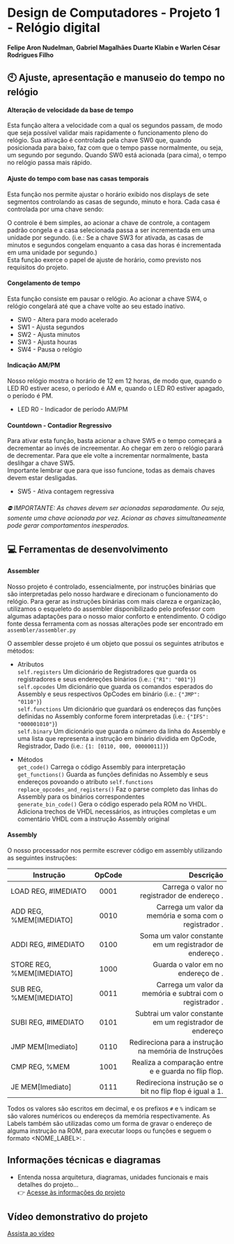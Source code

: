 # Design de Computadores - Projeto 1 - Relógio digital
#### Felipe Aron Nudelman, Gabriel Magalhães Duarte Klabin e Warlen César Rodrigues Filho

## :clock10: Ajuste, apresentação e manuseio do tempo no relógio

#### Alteração de velocidade da base de tempo
Esta função altera a velocidade com a qual os segundos passam, de modo que seja possível validar mais rapidamente o funcionamento pleno do relógio. Sua ativação é controlada pela chave SW0 que, quando posicionada para baixo, 
faz com que o tempo passe normalmente, ou seja, um segundo por segundo. Quando SW0 está acionada (para cima), o tempo no relógio passa mais rápido.

#### Ajuste do tempo com base nas casas temporais 
Esta função nos permite ajustar o horário exibido nos displays de sete segmentos controlando as casas de segundo, minuto e hora. Cada casa é controlada por uma chave sendo:  

O controle é bem simples, ao acionar a chave de controle, a contagem padrão congela e a casa selecionada passa a ser incrementada em uma unidade por segundo. (i.e.: Se a chave SW3 for ativada, as casas de minutos e segundos congelam enquanto a casa das horas é incrementada em uma unidade por segundo.)  
Esta função exerce o papel de ajuste de horário, como previsto nos requisitos do projeto.

#### Congelamento de tempo
Esta função consiste em pausar o relógio. Ao acionar a chave SW4, o relógio congelará até que a chave volte ao seu estado inativo.
- SW0 - Altera para modo acelerado  
- SW1 - Ajusta segundos  
- SW2 - Ajusta minutos  
- SW3 - Ajusta houras  
- SW4 - Pausa o relógio  

#### Indicação AM/PM
Nosso relógio mostra o horário de 12 em 12 horas, de modo que, quando o LED R0 estiver aceso, o período é AM e, quando o LED R0 estiver apagado, o período é PM.
- LED R0 - Indicador de período AM/PM  

#### Countdown - Contadior Regressivo
Para ativar esta função, basta acionar a chave SW5 e o tempo começará a decrementar ao invés de increementar. Ao chegar em zero o relógio parará de decrementar. Para que ele volte a incrementar normalmente, basta deslihgar a chave SW5.  
Importante lembrar que para que isso funcione, todas as demais chaves devem estar desligadas.
- SW5 - Ativa contagem regressiva

###### :no_entry: IMPORTANTE: As chaves devem ser acionadas separadamente. Ou seja, somente uma chave acionada por vez. Acionar as chaves simultaneamente pode gerar comportamentos inesperados.

## :computer: Ferramentas de desenvolvimento

#### Assembler
Nosso projeto é controlado, essencialmente, por instruções binárias que são interpretadas pelo nosso hardware e direcionam o funcionamento do relógio. Para gerar as instruções binárias com mais clareza e organização, utilizamos o esqueleto do assembler disponibilizado pelo professor com algumas adaptações para o nosso maior conforto e entendimento.
O código fonte dessa ferramenta com as nossas alterações pode ser encontrado em `assembler/assembler.py`

O assembler desse projeto é um objeto que possui os seguintes atributos e métodos:

- Atributos  
`self.registers` Um dicionário de Registradores que guarda os registradores e seus endereções binários (i.e.: `{"R1": "001"}`)  
`self.opcodes` Um dicionário que guarda os comandos esperados do Assembly e seus respectivos OpCodes em binário (i.e.: `{"JMP": "0110"}`)  
`self.functions` Um dicionário que guardará os endereços das funções definidas no Assembly conforme forem interpretadas (i.e.: `{"IFS":  "000001010"}`)  
`self.binary` Um dicionário que guarda o número da linha do Assembly e uma lista que representa a instrução em binário dividida em OpCode, Registrador, Dado (i.e.: `{1: [0110, 000, 00000011]}`)  

- Métodos  
`get_code()` Carrega o código Assembly para interpretação  
`get_functions()` Guarda as funções definidas no Assembly e seus endereços povoando o atributo `self.functions`  
`replace_opcodes_and_registers()` Faz o parse completo das linhas do Assembly para os binários correspondentes  
`generate_bin_code()` Gera o código esperado pela ROM no VHDL. Adiciona trechos de VHDL necessários, as intruções completas e um comentário VHDL com a instrução Assembly original  

#### Assembly
O nosso processador nos permite escrever código em assembly utilizando as seguintes instruções:

|            Instrução      | OpCode        | Descrição                                                       |
| --------------------------|:-------------:|----------------------------------------------------------------:|
| LOAD REG, #IMEDIATO       |      0001     | Carrega o valor <IMEDIATO> no registrador de endereço <REG>.    |
| ADD REG, %MEM[IMEDIATO]   |      0010     | Carrega um valor da memória e soma com o registrador <REG>.     |
| ADDI REG, #IMEDIATO       |      0100     | Soma um valor constante em um registrador de endereço <REG>.    |
| STORE REG, %MEM[IMEDIATO] |      1000     | Guarda o valor em <REG> no endereço de <MEM>.                   |
| SUB REG, %MEM[IMEDIATO]   |      0011     | Carrega um valor da memória e subtrai com o registrador <REG>.  |
| SUBI REG, #IMEDIATO       |      0101     | Subtrai um valor constante em um registrador de endereço <REG>  |
| JMP MEM[Imediato]         |      0110     | Redireciona para a instrução <MEM> na memória de Instruções     |
| CMP REG, %MEM             |      1001     | Realiza a comparação entre <REG> e <MEM> e guarda no flip flop. |
| JE MEM[Imediato]          |      0111     | Redireciona instrução se o bit no flip flop é igual a 1.        |

Todos os valores são escritos em decimal, e os prefixos `#` e `%` indicam se são valores numéricos ou endereços da memória respectivamente. 
As Labels também são utilizadas como um forma de gravar o endereço de alguma instrução na ROM, para  executar loops ou funções e seguem o formato <NOME_LABEL>: <INSTRUCAO>.
 
## Informações técnicas e diagramas
- Entenda nossa arquitetura, diagramas, unidades funcionais e mais detalhes do projeto...  
:point_right: [Acesse às informações do projeto](https://docs.google.com/document/d/1iSeh1RMxmLeC8MS8Etr-W29YoRSlrA4OQO4GgeF3XZ4/edit?usp=sharing)

## Vídeo demonstrativo do projeto
[Assista ao vídeo](https://www.youtube.com/watch?v=F1zJpvmqpkM&feature=youtu.be)

